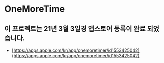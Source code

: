 # OneMoreTime

## 이 프로젝트는 21년 3월 3일경 앱스토어 등록이 완료 되었습니다.

* [https://apps.apple.com/kr/app/onemoretimer/id1553425042](https://apps.apple.com/kr/app/onemoretimer/id1553425042)
